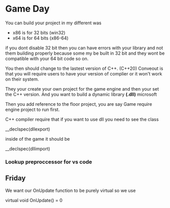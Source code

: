# Game Day

You can build your project in my different was 
* x86 is for 32 bits (win32)
* x64 is for 64 bits (x86-64)

if you dont disable 32 bit then you can have errors with your library and not them building properly
because some my be built in 32 bit and they wont be compatible with your 64 bit code so on.

You then should change to the lastest version of C++. (C++20) Conveout is that you will require users 
to have your version of complier or it won't work on their system.

They your create your own project for the game engine and then your set the C++ version. And you want to 
build a dynamic library **(.dll)** microsoft 

Then you add reference to the floor project, you are say Game require engine project to run first.

C++ compiler require that if you want to use dll you need to see the class 

__declspec(dllexport)

inside of the game it should be 

__declspec(dllimport)


### Lookup preproccessor for vs code

## Friday

We want our OnUpdate function to be purely virtual so we use 

virtual void OnUpdate() = 0

